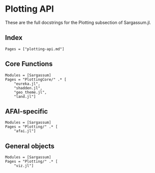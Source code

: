 # Plotting API

These are the full docstrings for the Plotting subsection of Sargassum.jl.

## Index
```@index
Pages = ["plotting-api.md"]
```

## Core Functions

```@autodocs
Modules = [Sargassum]
Pages = "PlottingCore/" .* [
    "eureka.jl", 
    "shadden.jl", 
    "geo_theme.jl", 
    "land.jl"]
``` 

## AFAI-specific

```@autodocs
Modules = [Sargassum]
Pages = "Plotting/" .* [
    "afai.jl"]
``` 

## General objects

```@autodocs
Modules = [Sargassum]
Pages = "Plotting/" .* [
    "viz.jl"]
``` 
